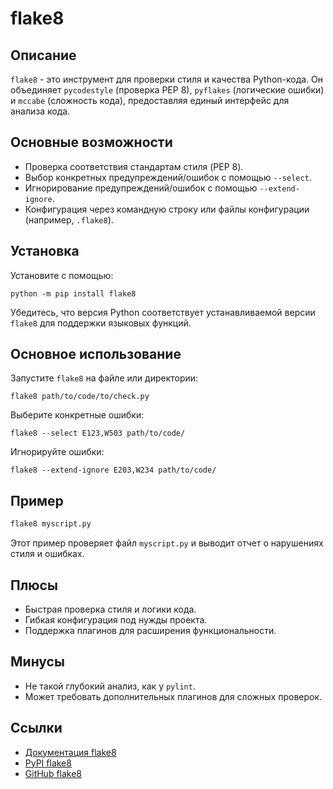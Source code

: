 # flake8

## Описание
`flake8` - это инструмент для проверки стиля и качества Python-кода. Он объединяет `pycodestyle` (проверка PEP 8), `pyflakes` (логические ошибки) и `mccabe` (сложность кода), предоставляя единый интерфейс для анализа кода.

## Основные возможности
- Проверка соответствия стандартам стиля (PEP 8).
- Выбор конкретных предупреждений/ошибок с помощью `--select`.
- Игнорирование предупреждений/ошибок с помощью `--extend-ignore`.
- Конфигурация через командную строку или файлы конфигурации (например, `.flake8`).

## Установка
Установите с помощью:
```
python -m pip install flake8
```
Убедитесь, что версия Python соответствует устанавливаемой версии `flake8` для поддержки языковых функций.

## Основное использование
Запустите `flake8` на файле или директории:
```
flake8 path/to/code/to/check.py
```
Выберите конкретные ошибки:
```
flake8 --select E123,W503 path/to/code/
```
Игнорируйте ошибки:
```
flake8 --extend-ignore E203,W234 path/to/code/
```

## Пример
```bash
flake8 myscript.py
```
Этот пример проверяет файл `myscript.py` и выводит отчет о нарушениях стиля и ошибках.

## Плюсы
- Быстрая проверка стиля и логики кода.
- Гибкая конфигурация под нужды проекта.
- Поддержка плагинов для расширения функциональности.

## Минусы
- Не такой глубокий анализ, как у `pylint`.
- Может требовать дополнительных плагинов для сложных проверок.

## Ссылки
- [Документация flake8](https://flake8.pycqa.org/en/latest/)
- [PyPI flake8](https://pypi.org/project/flake8/)
- [GitHub flake8](https://github.com/PyCQA/flake8)